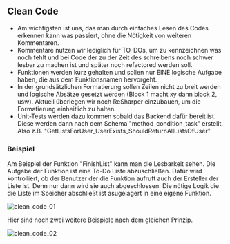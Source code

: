 ## **Clean Code**
- Am wichtigsten ist uns, das man durch einfaches Lesen des Codes erkennen kann was passiert, ohne die Nötigkeit von weiteren Kommentaren. 
- Kommentare nutzen wir lediglich für TO-DOs, um zu kennzeichnen was noch fehlt und bei Code der zu der Zeit des schreibens noch schwer lesbar zu machen ist und später noch refactored werden soll.
- Funktionen werden kurz gehalten und sollen nur EINE logische Aufgabe haben, die aus dem Funktionsnamen hervorgeht.
- In der grundsätzlichen Formatierung sollen Zeilen nicht zu breit werden und logische Absätze gesetzt werden (Block 1 macht xy dann block 2, usw). Aktuell überlegen wir noch ReSharper einzubauen, um die Formatierung einheitlich zu halten.
- Unit-Tests werden dazu kommen sobald das Backend dafür bereit ist. Diese werden dann nach dem Schema "method_condition_task" erstellt. Also z.B. "GetListsForUser_UserExists_ShouldReturnAllListsOfUser"

### **Beispiel**

Am Beispiel der Funktion "FinishList" kann man die Lesbarkeit sehen. Die Aufgabe der Funktion ist eine To-Do Liste abzuschließen. Dafür wird kontrolliert, ob der Benutzer der die Funktion aufruft auch der Ersteller der Liste ist. Denn nur dann wird sie auch abgeschlossen. Die nötige Logik die die Liste im Speicher abschließt ist asugelagert in eine eigene Funktion.

![clean_code_01](https://github.com/user-attachments/assets/590149fd-27dc-4edc-a62d-fc38feaa13c3)

Hier sind noch zwei weitere Beispiele nach dem gleichen Prinzip.

![clean_code_02](https://github.com/user-attachments/assets/afd3297c-ab4a-48ef-be2a-803eaa6fb702)
